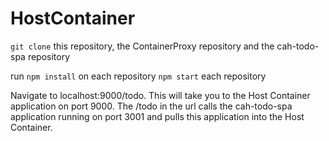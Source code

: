 # HostContainer
`git clone` this repository, the ContainerProxy repository and the cah-todo-spa repository

run `npm install` on each repository
`npm start` each repository

Navigate to localhost:9000/todo. This will take you to the Host Container application on port 9000. The /todo in the url calls the cah-todo-spa application running on port 3001 and pulls this application into the Host Container.

